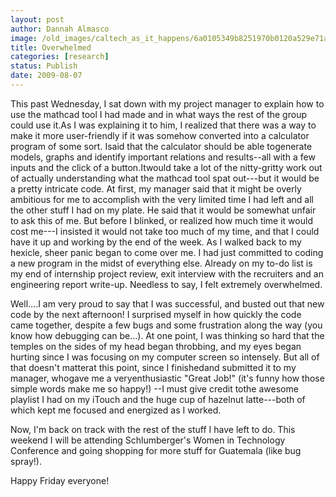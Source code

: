 ```yaml
---
layout: post
author: Dannah Almasco
image: /old_images/caltech_as_it_happens/6a0105349b8251970b0120a529e71a970c.jpg
title: Overwhelmed
categories: [research]
status: Publish
date: 2009-08-07
---
```


This past Wednesday, I sat down with my project manager to explain how to use the mathcad tool I had made and in what ways the rest of the group could use it.As I was explaining it to him, I realized that there was a way to make it more user-friendly if it was somehow converted into a calculator program of some sort. Isaid that the calculator should be able togenerate models, graphs and identify important relations and results--all with a few inputs and the click of a button.Itwould take a lot of the nitty-gritty work out of actually understanding what the mathcad tool spat out---but it would be a pretty intricate code. 
At first, my manager said that it might be overly ambitious for me to accomplish with the very limited time I had left and all the other stuff I had on my plate. He said that it would be somewhat unfair to ask this of me. But before I blinked, or realized how much time it would cost me---I insisted it would not take too much of my time, and that I could have it up and working by the end of the week. 
As I walked back to my hexicle, sheer panic began to come over me. I had just committed to coding a new program in the midst of everything else. Already on my to-do list is my end of internship project review, exit interview with the recruiters and an engineering report write-up. Needless to say, I felt extremely overwhelmed.

Well....I am very proud to say that I was successful, and busted out that new code by the next afternoon! I surprised myself in how quickly the code came together, despite a few bugs and some frustration along the way (you know how debugging can be...). At one point, I was thinking so hard that the temples on the sides of my head began throbbing, and my eyes began hurting since I was focusing on my computer screen so intensely. But all of that doesn't matterat this point, since I finishedand submitted it to my manager, whogave me a veryenthusiastic "Great Job!" (it's funny how those simple words make me so happy!) --I must give credit tothe awesome playlist I had on my iTouch and the huge cup of hazelnut latte---both of which kept me focused and energized as I worked.

Now, I'm back on track with the rest of the stuff I have left to do. This weekend I will be attending Schlumberger's Women in Technology Conference and going shopping for more stuff for Guatemala (like bug spray!).

Happy Friday everyone!
